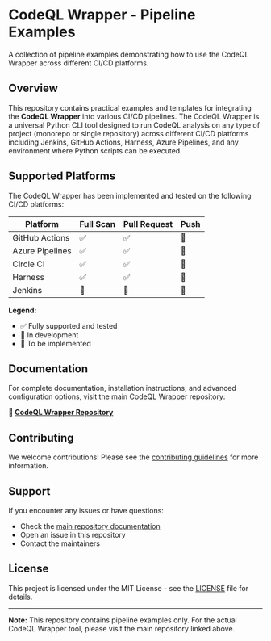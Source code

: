 # CodeQL Wrapper - Pipeline Examples

A collection of pipeline examples demonstrating how to use the CodeQL Wrapper across different CI/CD platforms.

## Overview

This repository contains practical examples and templates for integrating the **CodeQL Wrapper** into various CI/CD pipelines. The CodeQL Wrapper is a universal Python CLI tool designed to run CodeQL analysis on any type of project (monorepo or single repository) across different CI/CD platforms including Jenkins, GitHub Actions, Harness, Azure Pipelines, and any environment where Python scripts can be executed.

## Supported Platforms

The CodeQL Wrapper has been implemented and tested on the following CI/CD platforms:

| Platform        | Full Scan | Pull Request | Push |
|-----------------|-----------|--------------|------|
| GitHub Actions  | ✅        | ✅           | 🚧   |
| Azure Pipelines | ✅        | ✅           | 🚧   |
| Circle CI       | ✅        | ✅           | 🚧   |
| Harness         | ✅        | ✅           | 🚧   |
| Jenkins         | 🔄        | 🔄           | 🚧   |

**Legend:**

* ✅ Fully supported and tested
* 🔄 In development
* 🚧 To be implemented

## Documentation

For complete documentation, installation instructions, and advanced configuration options, visit the main CodeQL Wrapper repository:

**🔗 [CodeQL Wrapper Repository](https://github.com/ModusCreate-Perdigao-GHAS-Playground/codeql-wrapper)**

## Contributing

We welcome contributions! Please see the [contributing guidelines](CONTRIBUTING.md) for more information.

## Support

If you encounter any issues or have questions:

* Check the [main repository documentation](https://github.com/ModusCreate-Perdigao-GHAS-Playground/codeql-wrapper)
* Open an issue in this repository
* Contact the maintainers

## License

This project is licensed under the MIT License - see the [LICENSE](LICENSE) file for details.

***

**Note:** This repository contains pipeline examples only. For the actual CodeQL Wrapper tool, please visit the main repository linked above.
